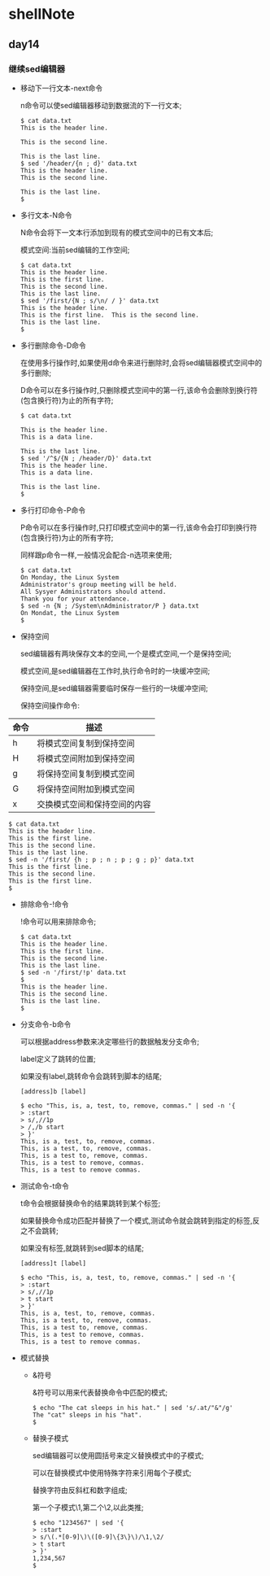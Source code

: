 # shellNote
## day14

### 继续sed编辑器

* 移动下一行文本-next命令

	n命令可以使sed编辑器移动到数据流的下一行文本;

	```
	$ cat data.txt
	This is the header line.

	This is the second line.

	This is the last line.
	$ sed '/header/{n ; d}' data.txt
	This is the header line.
	This is the second line.

	This is the last line.
	$
	```

* 多行文本-N命令

	N命令会将下一文本行添加到现有的模式空间中的已有文本后;

	模式空间:当前sed编辑的工作空间;

	```
	$ cat data.txt
	This is the header line.
	This is the first line.
	This is the second line.
	This is the last line.
	$ sed '/first/{N ; s/\n/ / }' data.txt
	This is the header line.
	This is the first line.  This is the second line.
	This is the last line.
	$	
	```

* 多行删除命令-D命令

	在使用多行操作时,如果使用d命令来进行删除时,会将sed编辑器模式空间中的多行删除;

	D命令可以在多行操作时,只删除模式空间中的第一行,该命令会删除到换行符(包含换行符)为止的所有字符;

	```
	$ cat data.txt

	This is the header line.
	This is a data line.

	This is the last line.
	$ sed '/^$/{N ; /header/D}' data.txt
	This is the header line.
	This is a data line.

	This is the last line.
	$
	```

* 多行打印命令-P命令

	P命令可以在多行操作时,只打印模式空间中的第一行,该命令会打印到换行符(包含换行符)为止的所有字符;

	同样跟p命令一样,一般情况会配合-n选项来使用;

	```
	$ cat data.txt
	On Monday, the Linux System
	Administrator's group meeting will be held.
	All Sysyer Administrators should attend.
	Thank you for your attendance.
	$ sed -n {N ; /System\nAdministrator/P } data.txt
	On Mondat, the Linux System
	$
	```

* 保持空间

	sed编辑器有两块保存文本的空间,一个是模式空间,一个是保持空间;

	模式空间,是sed编辑器在工作时,执行命令时的一块缓冲空间;

	保持空间,是sed编辑器需要临时保存一些行的一块缓冲空间;

	保持空间操作命令:

| 命令 | 描述 |
| ---- | ---- |
| h | 将模式空间复制到保持空间 |
| H | 将模式空间附加到保持空间 |
| g | 将保持空间复制到模式空间 | 
| G | 将保持空间附加到模式空间 | 
| x | 交换模式空间和保持空间的内容 |

```
$ cat data.txt
This is the header line.
This is the first line.
This is the second line.
This is the last line.
$ sed -n '/first/ {h ; p ; n ; p ; g ; p}' data.txt
This is the first line.
This is the second line.
This is the first line.
$
```

* 排除命令-!命令

	!命令可以用来排除命令;

	```
	$ cat data.txt
	This is the header line.
	This is the first line.
	This is the second line.
	This is the last line.
	$ sed -n '/first/!p' data.txt
	$
	This is the header line.
	This is the second line.
	This is the last line.
	$
	```
* 分支命令-b命令

	可以根据address参数来决定哪些行的数据触发分支命令;

	label定义了跳转的位置;

	如果没有label,跳转命令会跳转到脚本的结尾;

	`[address]b [label]`

	```
	$ echo "This, is, a, test, to, remove, commas." | sed -n '{
	> :start
	> s/,//1p
	> /,/b start
	> }'
	This, is a, test, to, remove, commas.
	This, is a test, to, remove, commas.
	This, is a test to, remove, commas.
	This, is a test to remove, commas.
	This, is a test to remove commas.
	```

* 测试命令-t命令

	t命令会根据替换命令的结果跳转到某个标签;

	如果替换命令成功匹配并替换了一个模式,测试命令就会跳转到指定的标签,反之不会跳转;

	如果没有标签,就跳转到sed脚本的结尾;

	`[address]t [label]`

	```
	$ echo "This, is, a, test, to, remove, commas." | sed -n '{
	> :start
	> s/,//1p
	> t start
	> }'
	This, is a, test, to, remove, commas.
	This, is a test, to, remove, commas.
	This, is a test to, remove, commas.
	This, is a test to remove, commas.
	This, is a test to remove commas.
	```

* 模式替换

	* &符号

		&符号可以用来代表替换命令中匹配的模式;

		```
		$ echo "The cat sleeps in his hat." | sed 's/.at/"&"/g'
		The "cat" sleeps in his "hat".
		$
		```
	* 替换子模式

		sed编辑器可以使用圆括号来定义替换模式中的子模式;

		可以在替换模式中使用特殊字符来引用每个子模式;

		替换字符由反斜杠和数字组成;

		第一个子模式\1,第二个\2,以此类推;

		```
		$ echo "1234567" | sed '{
		> :start
		> s/\(.*[0-9]\)\([0-9]\{3\}\)/\1,\2/
		> t start
		> }'
		1,234,567
		$
		```		


